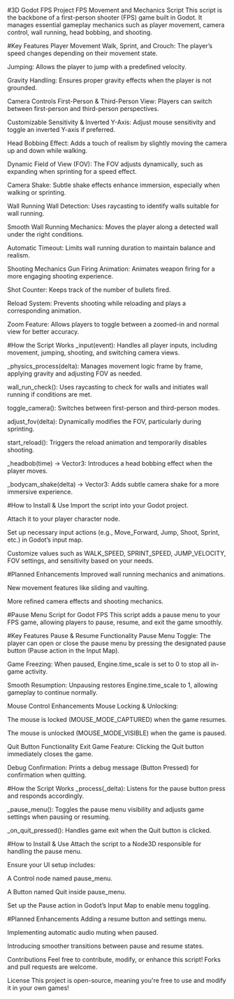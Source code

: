 #3D Godot FPS Project
FPS Movement and Mechanics Script
This script is the backbone of a first-person shooter (FPS) game built in Godot. It manages essential gameplay mechanics such as player movement, camera control, wall running, head bobbing, and shooting.

#Key Features
Player Movement
Walk, Sprint, and Crouch: The player’s speed changes depending on their movement state.

Jumping: Allows the player to jump with a predefined velocity.

Gravity Handling: Ensures proper gravity effects when the player is not grounded.

Camera Controls
First-Person & Third-Person View: Players can switch between first-person and third-person perspectives.

Customizable Sensitivity & Inverted Y-Axis: Adjust mouse sensitivity and toggle an inverted Y-axis if preferred.

Head Bobbing Effect: Adds a touch of realism by slightly moving the camera up and down while walking.

Dynamic Field of View (FOV): The FOV adjusts dynamically, such as expanding when sprinting for a speed effect.

Camera Shake: Subtle shake effects enhance immersion, especially when walking or sprinting.

Wall Running
Wall Detection: Uses raycasting to identify walls suitable for wall running.

Smooth Wall Running Mechanics: Moves the player along a detected wall under the right conditions.

Automatic Timeout: Limits wall running duration to maintain balance and realism.

Shooting Mechanics
Gun Firing Animation: Animates weapon firing for a more engaging shooting experience.

Shot Counter: Keeps track of the number of bullets fired.

Reload System: Prevents shooting while reloading and plays a corresponding animation.

Zoom Feature: Allows players to toggle between a zoomed-in and normal view for better accuracy.

#How the Script Works
_input(event): Handles all player inputs, including movement, jumping, shooting, and switching camera views.

_physics_process(delta): Manages movement logic frame by frame, applying gravity and adjusting FOV as needed.

wall_run_check(): Uses raycasting to check for walls and initiates wall running if conditions are met.

toggle_camera(): Switches between first-person and third-person modes.

adjust_fov(delta): Dynamically modifies the FOV, particularly during sprinting.

start_reload(): Triggers the reload animation and temporarily disables shooting.

_headbob(time) -> Vector3: Introduces a head bobbing effect when the player moves.

_bodycam_shake(delta) -> Vector3: Adds subtle camera shake for a more immersive experience.

#How to Install & Use
Import the script into your Godot project.

Attach it to your player character node.

Set up necessary input actions (e.g., Move_Forward, Jump, Shoot, Sprint, etc.) in Godot’s input map.

Customize values such as WALK_SPEED, SPRINT_SPEED, JUMP_VELOCITY, FOV settings, and sensitivity based on your needs.

#Planned Enhancements
Improved wall running mechanics and animations.

New movement features like sliding and vaulting.

More refined camera effects and shooting mechanics.

#Pause Menu Script for Godot FPS
This script adds a pause menu to your FPS game, allowing players to pause, resume, and exit the game smoothly.

#Key Features
Pause & Resume Functionality
Pause Menu Toggle: The player can open or close the pause menu by pressing the designated pause button (Pause action in the Input Map).

Game Freezing: When paused, Engine.time_scale is set to 0 to stop all in-game activity.

Smooth Resumption: Unpausing restores Engine.time_scale to 1, allowing gameplay to continue normally.

Mouse Control Enhancements
Mouse Locking & Unlocking:

The mouse is locked (MOUSE_MODE_CAPTURED) when the game resumes.

The mouse is unlocked (MOUSE_MODE_VISIBLE) when the game is paused.

Quit Button Functionality
Exit Game Feature: Clicking the Quit button immediately closes the game.

Debug Confirmation: Prints a debug message (Button Pressed) for confirmation when quitting.

#How the Script Works
_process(_delta): Listens for the pause button press and responds accordingly.

_pause_menu(): Toggles the pause menu visibility and adjusts game settings when pausing or resuming.

_on_quit_pressed(): Handles game exit when the Quit button is clicked.

#How to Install & Use
Attach the script to a Node3D responsible for handling the pause menu.

Ensure your UI setup includes:

A Control node named pause_menu.

A Button named Quit inside pause_menu.

Set up the Pause action in Godot’s Input Map to enable menu toggling.

#Planned Enhancements
Adding a resume button and settings menu.

Implementing automatic audio muting when paused.

Introducing smoother transitions between pause and resume states.

Contributions
Feel free to contribute, modify, or enhance this script! Forks and pull requests are welcome.

License
This project is open-source, meaning you're free to use and modify it in your own games!



